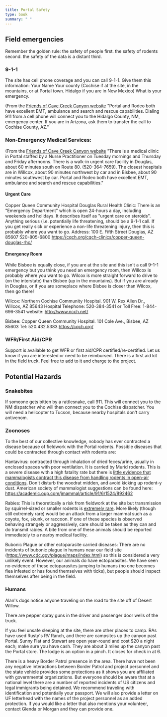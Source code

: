 ```yaml
---
title: Portal Safety
type: book
summary: " "
---
```


## Field emergencies

Remember the golden rule: the safety of people first. the safety of rodents second. the safety of the data is a distant third. 

### 9-1-1
The site has cell phone coverage and you can call 9-1-1. Give them this information:
Your Name
Your county (Cochise if at the site, in the mountains, or at Portal town. Hidalgo if you are in New Mexico)
What is your emergency.

(From the [Friends of Cave Creek Canyon website](http://www.friendsofcavecreekcanyon.com/visiting/medical-emergencies/) "Portal and Rodeo both have excellent EMT, ambulance and search and rescue capabilities. Dialing 911 from a cell phone will connect you to the Hidalgo County, NM, emergency center. If you are in Arizona, ask them to transfer the call to Cochise County, AZ."

### Non-Emergency Medical Services: 
(From the [Friends of Cave Creek Canyon website](http://www.friendsofcavecreekcanyon.com/visiting/medical-emergencies/) "There is a medical clinic in Portal staffed by a Nurse Practitioner on Tuesday mornings and Thursday and Friday afternoons. There is a walk-in urgent care facility in Douglas, about 60 minutes south on Route 80. (520-364-7659). The closest hospitals are in Willcox, about 90 minutes northwest by car and in Bisbee, about 90 minutes southwest by car. Portal and Rodeo both have excellent EMT, ambulance and search and rescue capabilities."

#### Urgent Care
Copper Queen Community Hospital Douglas Rural Health Clinic: There is an "Emergency Department" which is open 24-hours a day, including weekends and holidays. It describes itself as "urgent care on steroids". Anything serious (i.e. potentially life threatening, should be a 9-1-1 call. If you get really sick or experience a non-life threatening injury, then this is probably where you want to go.
Address: 100 E. Fifth Street Douglas, AZ 85607
520-805-6800 https://cqch.org/cqch-clinics/copper-queen-douglas-rhc/

#### Emergency Room
While Bisbee is equally close, if you are at the site and this isn't a call 9-1-1 emergency but you think you need an emergency room, then Willcox is probably where you want to go. Wilcox is more straight forward to drive to (on the interstate) than Bisbee (up in the mountains). But if you are already in Douglas, or if you are someplace where Bisbee is closer than Wilcox, then go there!

Wilcox: Northern Cochise Community Hospital. 901 W. Rex Allen Dr., Willcox, AZ 85643
Hospital Telephone: 520-384-3541 or Toll Free: 1-844-696-3541 website: http://www.ncch.net/
 
Bisbee: Copper Queen Community Hospital. 101 Cole Ave., Bisbee, AZ 85603
Tel: 520.432.5383  https://cqch.org/

### WFR/First Aid/CPR

Support is available to get WFR or first aid/CPR certified/re-certified. Let us know if you are interested or need to be reimbursed. There is a first aid kit in the field truck. Feel free to add to it and charge to the project.

## Potential Hazards

### Snakebites

If someone gets bitten by a rattlesnake, call 911. This will connect you to the NM dispatcher who will then connect you to the Cochise dispatcher. You will need a helicopter to Tucson, because nearby hospitals don't carry antivenom.

### Zoonoses

To the best of our collective knowledge, nobody has ever contracted a disease because of fieldwork with the Portal rodents. Possible diseases that could be contracted through contact with rodents are:

Hantavirus: contracted through inhalation of dried feces/urine, usually in enclosed spaces with poor ventilation. It is carried by Murid rodents. This is a severe disease with a high fatality rate but there is [little evidence that mammalogists contract this disease from handling rodents in open-air conditions](https://www.ncbi.nlm.nih.gov/pmc/articles/PMC2857298/). Don't disturb the woodrat midden, and avoid kicking up rodent-y dust. American society of mammalogist suggestions can be found here: https://academic.oup.com/jmammal/article/91/6/1524/892462

Rabies: This is theoretically a risk from fieldwork at the site but transmission by squirrel-sized or smaller rodents is [extremely rare](https://www.mdedge.com/emergencymedicine/article/174385/infectious-diseases/when-rodents-attack-review-rabies-and-post). More likely (though still extremely rare) would be an attack from a larger mammal such as a coyote, fox, skunk, or raccoon. If one of these species is observed behaving strangely or aggressively, care should be taken as they can and do transmit rabies. A bite from one of these animals should be reported immediately to a nearby medical facility.

Bubonic Plague or other ectoparasite carried diseases: There are no incidents of bubonic plague in humans near our field site (https://www.cdc.gov/plague/maps/index.html) so this is considered a very unlikely event. However, our animals do have ectoparasites. We have seen no evidence of these ectoparasites jumping to humans (no one becomes flea infested or has found themselves with ticks), but people should inspect themselves after being in the field.

### Humans

Alan's dogs notice anyone traveling on the road to the site off of Desert Willow. 

There are pepper spray guns in the driver and passenger door wells of the truck.

If you feel unsafe sleeping at the site, there are other places to camp. RAs have used Rusty's RV Ranch, and there are campsites up the canyon past Portal. Sunny Flat and Stewart are open year-round and cost $20 a night each; make sure you have cash. They are about 3 miles up the canyon past the Portal store. The lodge is an option in a pinch. It closes for check in at 6. 

There is a heavy Border Patrol presence in the area. There have not been any negative interactions between Border Patrol and project personnel and the state vehicle provides some protections as it shows you are affiliated with governmental organizations. But everyone should be aware that at a national level there are a number of reported incidents of US citizens and legal immigrants being detained. We recommend traveling with identification and potentially your passport. We will also provide a letter on UF letterhead with the names of the project personnel as an added protection. If you would like a letter that also mentions your volunteer, contact Glenda or Morgan and they can provide one.
